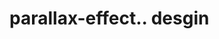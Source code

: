 # parallax-effect.. desgin                                                                                                                                                                                        

